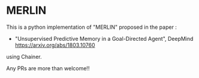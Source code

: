 # MERLIN
This is a python implementation of "MERLIN" proposed in the paper :  

* "Unsupervised Predictive Memory in a Goal-Directed Agent", DeepMind  
   https://arxiv.org/abs/1803.10760  

using Chainer.


Any PRs are more than welcome!!

